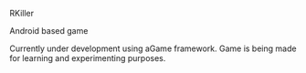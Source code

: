 RKiller

Android based game

Currently under development using aGame framework. Game is being made for learning and experimenting purposes.